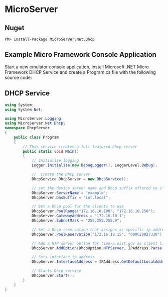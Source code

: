 
MicroServer
===========

Nuget
-----

```
PM> Install-Package MicroServer.Net.Dhcp
```

Example Micro Framework Console Application
-------------------------------------------

Start a new emulator console application, install Microsoft .NET Micro Framework DHCP Service and create a Program.cs file
with the following source code:

## DHCP Service

```csharp
using System;
using System.Net;

using MicroServer.Logging;
using MicroServer.Net.Dhcp;
namespace DhcpServer
{
    public class Program
    {
        // This service creates a full featured Dhcp server
        public static void Main()
        {
            // Initialize logging
            Logger.Initialize(new DebugLogger(), LoggerLevel.Debug);

            //  Create the Dhcp server
            DhcpService DhcpServer = new DhcpService();

            // set the device server name and Dhcp suffix offered to client 
            DhcpServer.ServerName = "example";
            DhcpServer.DnsSuffix = "iot.local";

            // Set a Dhcp pool for the clients to use
            DhcpServer.PoolRange("172.16.10.100", "172.16.10.250");
            DhcpServer.GatewayAddress = "172.16.10.1";
            DhcpServer.SubnetMask = "255.255.255.0";

            // Set a Dhcp reservation that assigns as specific ip address to a client MAC address
            DhcpServer.PoolReservation("172.16.10.15", "000C29027338");

            // Add a NTP server option for time-a.nist.gov as client time source 
            DhcpServer.AddOption(DhcpOption.NTPServer, IPAddress.Parse("129.6.15.28").GetAddressBytes());

            // Sets interface ip address
            DhcpServer.InterfaceAddress = IPAddress.GetDefaultLocalAddress();

            // Starts Dhcp service
            DhcpServer.Start();
        }
    }
}
 ```